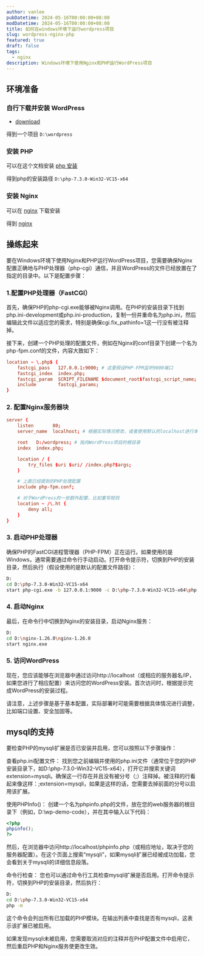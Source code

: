 ```yaml
---
author: vanlee
pubDatetime: 2024-05-16T00:00:00+08:00
modDatetime: 2024-05-16T00:00:00+08:00
title: 如何在windows环境下运行wordpress项目
slug: wordpress-nginx-php
featured: true
draft: false
tags:
  - nginx
description: Windows环境下使用Nginx和PHP运行WordPress项目
---
```


## 环境准备

### 自行下载并安装 WordPress

- [download](https://wordpress.org/download/)

得到一个项目 `D:\wordpress`

### 安装 PHP

可以在这个文档安装 [php 安装](https://windows.php.net/downloads/releases/archives/)

得到php的安装路径 `D:\php-7.3.0-Win32-VC15-x64`

### 安装 Nginx

可以在 [nginx](https://nginx.org/en/download.html) 下载安装

得到 [nginx](D:\nginx-1.26.0\nginx-1.26.0)

## 操练起来

要在Windows环境下使用Nginx和PHP运行WordPress项目，您需要确保Nginx配置正确地与PHP处理器（php-cgi）通信，并且WordPress的文件已经放置在了指定的目录中。以下是配置步骤：

### 1.配置PHP处理器（FastCGI）

首先，确保PHP的php-cgi.exe能够被Nginx调用。在PHP的安装目录下找到php.ini-development或php.ini-production，复制一份并重命名为php.ini，然后编辑此文件以适应您的需求，特别是确保cgi.fix_pathinfo=1这一行没有被注释掉。

接下来，创建一个PHP处理的配置文件，例如在Nginx的conf目录下创建一个名为php-fpm.conf的文件，内容大致如下：

```conf
location ~ \.php$ {
    fastcgi_pass   127.0.0.1:9000; # 这里假设PHP-FPM监听9000端口
    fastcgi_index  index.php;
    fastcgi_param  SCRIPT_FILENAME $document_root$fastcgi_script_name;
    include        fastcgi_params;
}
```

### 2. 配置Nginx服务器块

```conf
server {
    listen       80;
    server_name  localhost; # 根据实际情况修改，或者使用默认的localhost进行本地测试

    root   D:/wordpress; # 指向WordPress项目的根目录
    index  index.php;

    location / {
        try_files $uri $uri/ /index.php?$args;
    }

    # 上面已经提到的PHP处理配置
    include php-fpm.conf;

    # 对于WordPress的一些额外配置，比如重写规则
    location ~ /\.ht {
        deny all;
    }
}
```

### 3. 启动PHP处理器

确保PHP的FastCGI进程管理器（PHP-FPM）正在运行。如果使用的是Windows，通常需要通过命令行手动启动。打开命令提示符，切换到PHP的安装目录，然后执行（假设使用的是默认的配置文件路径）：

```sh
D:
cd D:\php-7.3.0-Win32-VC15-x64
start php-cgi.exe -b 127.0.0.1:9000 -c D:\php-7.3.0-Win32-VC15-x64\php.ini
```

### 4. 启动Nginx

最后，在命令行中切换到Nginx的安装目录，启动Nginx服务：

```sh
D:
cd D:\nginx-1.26.0\nginx-1.26.0
start nginx.exe
```

### 5. 访问WordPress

现在，您应该能够在浏览器中通过访问http://localhost（或相应的服务器名/IP，如果您进行了相应配置）来访问您的WordPress安装。首次访问时，根据提示完成WordPress的安装过程。

请注意，上述步骤是基于基本配置，实际部署时可能需要根据具体情况进行调整，比如端口设置、安全加固等。

## mysql的支持

要检查PHP的mysqli扩展是否已安装并启用，您可以按照以下步骤操作：

查看php.ini配置文件：
找到您之前编辑并使用的php.ini文件（通常位于您的PHP安装目录下，如D:\php-7.3.0-Win32-VC15-x64），打开它并搜索关键词extension=mysqli。确保这一行存在并且没有被分号（;）注释掉。被注释的行看起来像这样：;extension=mysqli，如果是这样的话，您需要去掉前面的分号以启用该扩展。

使用PHPInfo()：
创建一个名为phpinfo.php的文件，放在您的web服务器的根目录下（例如，D:\wp-demo-code），并在其中输入以下代码：

```php
<?php
phpinfo();
?>
```

然后，在浏览器中访问http://localhost/phpinfo.php（或相应地址，取决于您的服务器配置）。在这个页面上搜索“mysqli”，如果mysqli扩展已经被成功加载，您会看到关于mysqli的详细信息段落。

命令行检查：
您也可以通过命令行工具检查mysqli扩展是否启用。打开命令提示符，切换到PHP的安装目录，然后执行：

```sh
D:
cd D:\php-7.3.0-Win32-VC15-x64
php -m

```

这个命令会列出所有已加载的PHP模块。在输出列表中查找是否有mysqli，这表示该扩展已被启用。

如果发现mysqli未被启用，您需要取消对应的注释并在PHP配置文件中启用它，然后重启PHP和Nginx服务使更改生效。

